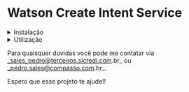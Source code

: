 # Watson Create Intent Service

<details><summary>Instalação</summary>
Primeiro você irá clonar esse repositorio em sua maquina local, o que pode ser feito por esse comando:

`git clone https://gitlab.sicredi.net/sales_pedro/watson-create-intent-service`

Após clonar o repositorio em uma pasta de sua escolha em seu computador local você irá instalar as dependencias necessarias para o projeto ser executado coom este comando:

`npm install`

</details>
<details><summary>Utilização</summary>

Antes de realizarmos quaisquer chamadas para a nossa API primeiro precisamos iniciar o servidor, por padrão ele será iniciado na porta 8080, para fazer isso rode esse comando dentro da pasta do projeto:

`npm start`

O resultado do comando acima deve ser este:

`listening http://localhost:8080`

Agora em alguma ferramenta que possa realizar requisições `POST` (recomendo [postman](https://www.postman.com/downloads/)) você irá informar via `BODY` o **nome** e o **titulo** de sua intenção deste modo:

```json
{
  "intent": {
    "name": "nome_da_intencao",
    "examples": "exemplos,separados,por,virgula"
  }
}
```

O retorno será um arquivo `CSV` que você poderá baixar:

```txt
exemplos,nome_da_intencao
separados,nome_da_intencao
por,nome_da_intencao
virgula,nome_da_intencao
```

> Você também pode acessar a pasta _intents_ dentro do projeto e você verá todos os seus arquivos CSVs de intenções criados e prontos para serem levados para sua workspace do Watson.
</details>

Para quaisquer duvidas você pode me contatar via _sales_pedro@terceiros.sicredi.com.br_ ou _pedro.sales@compasso.com.br_.

Espero que esse projeto te ajude!!
